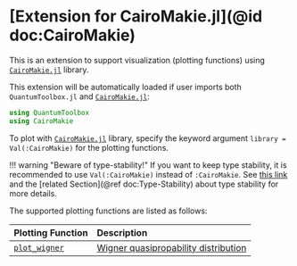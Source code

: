 # [Extension for CairoMakie.jl](@id doc:CairoMakie)

This is an extension to support visualization (plotting functions) using [`CairoMakie.jl`](https://github.com/MakieOrg/Makie.jl/tree/master/CairoMakie) library.

This extension will be automatically loaded if user imports both `QuantumToolbox.jl` and [`CairoMakie.jl`](https://github.com/MakieOrg/Makie.jl/tree/master/CairoMakie):

```julia
using QuantumToolbox
using CairoMakie
```

To plot with [`CairoMakie.jl`](https://github.com/MakieOrg/Makie.jl/tree/master/CairoMakie) library, specify the keyword argument `library = Val(:CairoMakie)` for the plotting functions.

!!! warning "Beware of type-stability!"
    If you want to keep type stability, it is recommended to use `Val(:CairoMakie)` instead of `:CairoMakie`. See [this link](https://docs.julialang.org/en/v1/manual/performance-tips/#man-performance-value-type) and the [related Section](@ref doc:Type-Stability) about type stability for more details.

The supported plotting functions are listed as follows:

| **Plotting Function** | **Description** |
|:----------------------|:----------------|
| [`plot_wigner`](@ref) | [Wigner quasipropability distribution](https://en.wikipedia.org/wiki/Wigner_quasiprobability_distribution) |